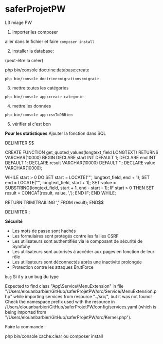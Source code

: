 # saferProjetPW
L3 miage PW


1) Importer les composer 

aller dans le fichier et faire `composer install`

2) Installer la database: 

(peut-être la créer) 

php bin/console doctrine:database:create

`php bin/console doctrine:migrations:migrate`

3) mettre toutes les catégories 

`php bin/console app:create-categorie`

4) mettre les données 

`php bin/console app:csvToDBBien`

5) vérifier si c'est bon 


**Pour les statistiques**
Ajouter la fonction dans SQL

DELIMITER $$

CREATE FUNCTION get_quoted_values(longtext_field LONGTEXT) RETURNS VARCHAR(10000)
BEGIN
DECLARE start INT DEFAULT 1;
DECLARE end INT DEFAULT 1;
DECLARE result VARCHAR(10000) DEFAULT '';
DECLARE value VARCHAR(10000);

WHILE start > 0 DO
SET start = LOCATE('"', longtext_field, end + 1);
SET end = LOCATE('"', longtext_field, start + 1);
SET value = SUBSTRING(longtext_field, start + 1, end - start - 1);
IF start > 0 THEN
SET result = CONCAT(result, value, ',');
END IF;
END WHILE;

RETURN TRIM(TRAILING ',' FROM result);
END$$

DELIMITER ;

**Sécurité**

- Les mots de passe sont hachés 
- Les formulaires sont protégés contre les failles CSRF
- Les utilisateurs sont authentifiés via le composant de sécurité de Symfony
- Les utilisateurs sont autorisés à accéder aux pages en fonction de leur rôle
- Les utilisateurs sont déconnectés après une inactivité prolongée
- Protection contre les attaques BrutForce


``bug``
Si il y a un bug du type


Expected to find class "App\Service\MenuExtension" in file "/Users/elouanbarbier/GitHub/saferProjetPW/src/Service/MenuExtension.php" while importing services from resource "../src/", but it was not found! Check the namespace prefix used with the resource in /Users/elouanbarbier/GitHub/saferProjetPW/config/services.yaml (which is being imported from "/Users/elouanbarbier/GitHub/saferProjetPW/src/Kernel.php").

Faire la commande :

php bin/console cache:clear
ou 
composer install